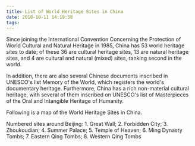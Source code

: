 ```yaml
---
title: List of World Heritage Sites in China
date: 2018-10-11 14:19:58
tags:
---
```

Since joining the International Convention Concerning the Protection of World Cultural and Natural Heritage in 1985, China has 53 world heritage sites to date; of these 36 are cultural heritage sites, 13 are natural heritage sites, and 4 are cultural and natural (mixed) sites, ranking second in the world.

In addition, there are also several Chinese documents inscribed in UNESCO's list Memory of the World, which registers the world's documentary heritage. Furthermore, China has a rich non-material cultural heritage, with several of them inscribed on UNESCO's list of Masterpieces of the Oral and Intangible Heritage of Humanity.

Following is a map of the World Heritage Sites in China.

Numbered sites around Beijing: 1. Great Wall; 2. Forbidden City; 3. Zhoukoudian; 4. Summer Palace; 5. Temple of Heaven; 6. Ming Dynasty Tombs; 7. Eastern Qing Tombs; 8. Western Qing Tombs